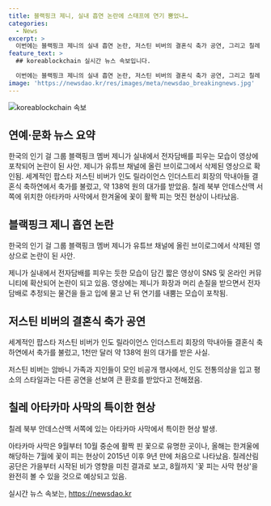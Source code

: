 ```yaml
---
title: 블랙핑크 제니, 실내 흡연 논란에 스태프에 연기 뿜었나…
categories:
  - News
excerpt: >
  이번에는 블랙핑크 제니의 실내 흡연 논란, 저스틴 비버의 결혼식 축가 공연, 그리고 칠레 아타카마 사막의 꽃 피는 현상이 화제를 모았습니다. 제니가 전자담배를 피우는 모습이 담긴 영상이 SNS와 온라인 커뮤니티를 통해 논란이 되고 있으며, 저스틴 비버는 약 138억 원을 받고 인도 결혼식 축가를 선보였습니다. 또한, 평소 건조한 칠레 사막에서는 이번에 드문 현상인 꽃이 한겨울에 피어 화제를 모으고 있습니다.
feature_text: >
  ## koreablockchain 실시간 뉴스 속보입니다.

  이번에는 블랙핑크 제니의 실내 흡연 논란, 저스틴 비버의 결혼식 축가 공연, 그리고 칠레 아타카마 사막의 꽃 피는 현상이 화제를 모았습니다. 제니가 전자담배를 피우는 모습이 담긴 영상이 SNS와 온라인 커뮤니티를 통해 논란이 되고 있으며, 저스틴 비버는 약 138억 원을 받고 인도 결혼식 축가를 선보였습니다. 또한, 평소 건조한 칠레 사막에서는 이번에 드문 현상인 꽃이 한겨울에 피어 화제를 모으고 있습니다.
image: 'https://newsdao.kr/res/images/meta/newsdao_breakingnews.jpg'
---
```


<p><img src="https://newsdao.kr/res/images/meta/newsdao_breakingnews.jpg" alt="koreablockchain 속보" /></p>

<h2 data-ke-size="size26">연예·문화 뉴스 요약</h2>

<p data-ke-size="size16"></p>

<p>한국의 인기 걸 그룹 블랙핑크 멤버 제니가 실내에서 전자담배를 피우는 모습이 영상에 포착되어 논란이 된 사안.
제니가 유튜브 채널에 올린 브이로그에서 삭제된 영상으로 확인됨.
세계적인 팝스타 저스틴 비버가 인도 릴라이언스 인더스트리 회장의 막내아들 결혼식 축하연에서 축가를 불렀고, 약 138억 원의 대가를 받았음.
칠레 북부 안데스산맥 서쪽에 위치한 아타카마 사막에서 한겨울에 꽃이 활짝 피는 멋진 현상이 나타났음.</p>

<h2 data-ke-size="size26">블랙핑크 제니 흡연 논란</h2>

<p data-ke-size="size16">한국의 인기 걸 그룹 블랙핑크 멤버 제니가 유튜브 채널에 올린 브이로그에서 삭제된 영상으로 논란이 된 사안.</p>

<p>제니가 실내에서 전자담배를 피우는 듯한 모습이 담긴 짧은 영상이 SNS 및 온라인 커뮤니티에 확산되어 논란이 되고 있음.
영상에는 제니가 화장과 머리 손질을 받으면서 전자담배로 추정되는 물건을 들고 입에 물고 난 뒤 연기를 내뿜는 모습이 포착됨.</p>

<h2 data-ke-size="size26">저스틴 비버의 결혼식 축가 공연</h2>

<p data-ke-size="size16">세계적인 팝스타 저스틴 비버가 인도 릴라이언스 인더스트리 회장의 막내아들 결혼식 축하연에서 축가를 불렀고, 1천만 달러 약 138억 원의 대가를 받은 사실.</p>

<p>저스틴 비버는 암바니 가족과 지인들이 모인 비공개 행사에서, 인도 전통의상을 입고 평소의 스타일과는 다른 공연을 선보여 큰 환호를 받았다고 전해졌음.</p>

<h2 data-ke-size="size26">칠레 아타카마 사막의 특이한 현상</h2>

<p data-ke-size="size16">칠레 북부 안데스산맥 서쪽에 있는 아타카마 사막에서 특이한 현상 발생.</p>

<p>아타카마 사막은 9월부터 10월 중순에 활짝 핀 꽃으로 유명한 곳이나, 올해는 한겨울에 해당하는 7월에 꽃이 피는 현상이 2015년 이후 9년 만에 처음으로 나타났음.
칠레산림공단은 가을부터 시작된 비가 영향을 미친 결과로 보고, 8월까지 '꽃 피는 사막 현상'을 완전히 볼 수 있을 것으로 예상되고 있음.</p>
실시간 뉴스 속보는, <a href="https://newsdao.kr" rel="dofollow">https://newsdao.kr</a>



